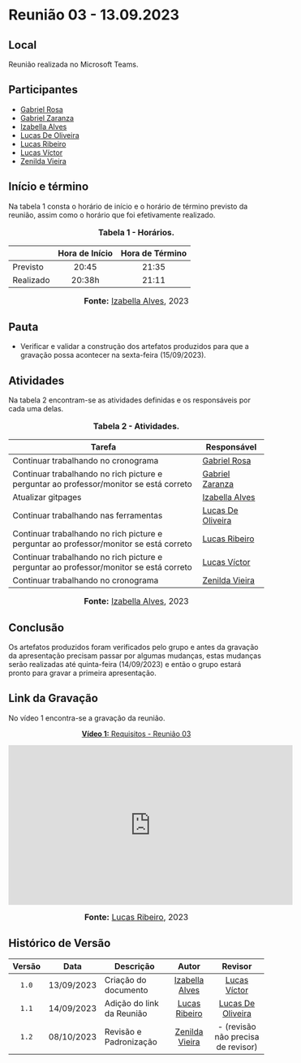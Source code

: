 # Reunião 03 - 13.09.2023

## Local

Reunião realizada no Microsoft Teams.

## Participantes

* [Gabriel Rosa](https://github.com/gabrielrosa09)
* [Gabriel Zaranza](https://github.com/GZaranza)
* [Izabella Alves](https://github.com/izabellaalves)
* [Lucas De Oliveira](https://github.com/LucasOliveiraDiasMarquesFerreira)
* [Lucas Ribeiro](https://github.com/lucassouzs)
* [Lucas Víctor](https://github.com/Lucas13032003)
* [Zenilda Vieira](https://github.com/zenildavieira)
  
## Início e término

Na tabela 1 consta o horário de início e o horário de término previsto da reunião, assim como o horário que foi efetivamente realizado.

<div align="center">
<font size="3"><p style="text-align: center"><b>Tabela 1 - Horários.</b></p></font>
</div>

|               | Hora de Início   | Hora de Término   |
| ------------- | :--------------: | :---------------: |
| Previsto      |      20:45       |      21:35        |
| Realizado     |      20:38h      |      21:11        |

<div align="center">
<font size="3"><p style="text-align: center"><b>Fonte:</b> <a href="https://github.com/izabellaalves">Izabella Alves</a>, 2023</p></font>
</div>

## Pauta

* Verificar e validar a construção dos artefatos produzidos para que a gravação possa acontecer na sexta-feira (15/09/2023).

## Atividades

Na tabela 2 encontram-se as atividades definidas e os responsáveis por cada uma delas.

<div align="center">
<font size="3"><p style="text-align: center"><b>Tabela 2 - Atividades.</b></p></font>
</div>

|Tarefa                |Responsável                  |
|----------------------|-----------------------------|
|Continuar trabalhando no cronograma|[Gabriel Rosa](https://github.com/gabrielrosa09)|
|Continuar trabalhando no rich picture e perguntar ao professor/monitor se está correto|[Gabriel Zaranza](https://github.com/GZaranza)                  |
|Atualizar gitpages|[Izabella Alves](https://github.com/izabellaalves)                  |
|Continuar trabalhando nas ferramentas|[Lucas De Oliveira](https://github.com/LucasOliveiraDiasMarquesFerreira) |
|Continuar trabalhando no rich picture e perguntar ao professor/monitor se está correto|[Lucas Ribeiro](https://github.com/lucassouzs)                  |
|Continuar trabalhando no rich picture e perguntar ao professor/monitor se está correto|[Lucas Víctor](https://github.com/Lucas13032003)        |
|Continuar trabalhando no cronograma|[Zenilda Vieira](https://github.com/zenildavieira)                  |

<div align="center">
<font size="3"><p style="text-align: center"><b>Fonte:</b> <a href="https://github.com/izabellaalves">Izabella Alves</a>, 2023</p></font>
</div>

## Conclusão

Os artefatos produzidos foram verificados pelo grupo e antes da gravação da apresentação precisam passar por algumas mudanças, estas mudanças serão realizadas até quinta-feira (14/09/2023) e então o grupo estará pronto para gravar a primeira apresentação.

## Link da Gravação

No vídeo 1 encontra-se a gravação da reunião.

<div align="center">
<p style="text-align: center"><a href="https://youtu.be/S9Gixpjzoy0" target="blanket"><b>Vídeo 1:</b> Requisitos - Reunião 03</a></p>

<iframe width="560" height="315" src="https://www.youtube.com/embed/S9Gixpjzoy0" title="Apresentação 1" frameborder="0" allow="accelerometer; autoplay; clipboard-write; encrypted-media; gyroscope; picture-in-picture; web-share" allowfullscreen></iframe>

<font size="3"><p style="text-align: center"><b>Fonte:</b> <a href="https://github.com/lucassouzs">Lucas Ribeiro</a>, 2023</p></font>
</div >

## Histórico de Versão

|Versão|Data|Descrição|Autor|Revisor|
|:----:|----|---------|:-----:|:-------:|
|`1.0`|13/09/2023|Criação do documento|[Izabella Alves](https://github.com/izabellaalves)|[Lucas Víctor](https://github.com/Lucas13032003)|
|`1.1`|14/09/2023|Adição do link da Reunião|[Lucas Ribeiro](https://github.com/lucassouzs)|[Lucas De Oliveira](https://github.com/LucasOliveiraDiasMarquesFerreira)|
|`1.2`|08/10/2023| Revisão e Padronização | [Zenilda Vieira](https://github.com/zenildavieira) | - (revisão não precisa de revisor) |

